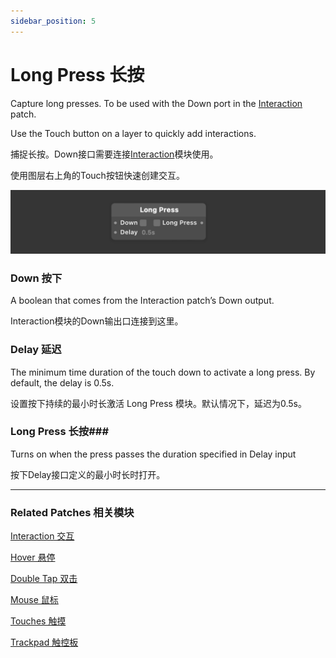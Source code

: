 ```yaml
---
sidebar_position: 5
---
```


# Long Press 长按

Capture long presses. To be used with the Down port in the [Interaction](./Interaction.md) patch.

Use the Touch button on a layer to quickly add interactions.

捕捉长按。Down接口需要连接[Interaction](./Interaction.md)模块使用。

使用图层右上角的Touch按钮快速创建交互。

![Image](./../../../static/img/docs/Interaction/long-press.png)

### Down 按下

A boolean that comes from the Interaction patch’s Down output.

Interaction模块的Down输出口连接到这里。

### Delay 延迟

The minimum time duration of the touch down to activate a long press. By default, the delay is 0.5s.

设置按下持续的最小时长激活 Long Press 模块。默认情况下，延迟为0.5s。

### Long Press 长按### 

Turns on when the press passes the duration specified in Delay input

按下Delay接口定义的最小时长时打开。

------

### Related Patches 相关模块

[Interaction 交互](./Interaction.md)

[Hover 悬停](./Hover.md)

[Double Tap 双击](./Double%20Tap.md)

[Mouse 鼠标](./Mouse.md)

[Touches 触摸](./../Device/Touches.md)

[Trackpad 触控板](./../Device/Trackpad.md)
